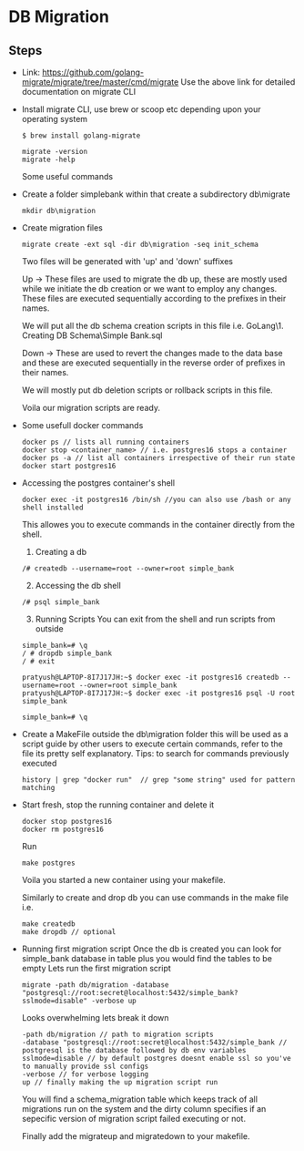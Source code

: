 # DB Migration

## Steps

- Link: https://github.com/golang-migrate/migrate/tree/master/cmd/migrate
  Use the above link for detailed documentation on migrate CLI

- Install migrate CLI, use brew or scoop etc depending upon your operating system
    ```
    $ brew install golang-migrate
    ```
    ```
    migrate -version
    migrate -help
    ```
    Some useful commands

- Create a folder simplebank within that create a subdirectory db\migrate
    ```
    mkdir db\migration
    ```

- Create migration files
    ```
    migrate create -ext sql -dir db\migration -seq init_schema
    ```

    Two files will be generated with 'up' and 'down' suffixes

    Up -> These files are used to migrate the db up, these are mostly used while we initiate the db creation or we want to employ any changes.
    These files are executed sequentially according to the prefixes in their names.

    We will put all the db schema creation scripts in this file i.e. GoLang\1. Creating DB Schema\Simple Bank.sql

    Down -> These are used to revert the changes made to the data base and these are executed sequentially in the reverse order of prefixes in their names.

    We will mostly put db deletion scripts or rollback scripts in this file.

    Voila our migration scripts are ready.

- Some usefull docker commands
    ```
    docker ps // lists all running containers
    docker stop <container_name> // i.e. postgres16 stops a container
    docker ps -a // list all containers irrespective of their run state
    docker start postgres16
    ```

- Accessing the postgres container's shell
    ```
    docker exec -it postgres16 /bin/sh //you can also use /bash or any shell installed
    ```

    This allowes you to execute commands in the container directly from the shell.

    1. Creating a db
    ```
    /# createdb --username=root --owner=root simple_bank
    ```
    2. Accessing the db shell
    ```
    /# psql simple_bank
    ```
    3. Running Scripts
    You can exit from the shell and run scripts from outside
    ```
    simple_bank=# \q
    / # dropdb simple_bank
    / # exit
    ```

    ```
    pratyush@LAPTOP-8I7J17JH:~$ docker exec -it postgres16 createdb --username=root --owner=root simple_bank
    pratyush@LAPTOP-8I7J17JH:~$ docker exec -it postgres16 psql -U root simple_bank

    simple_bank=# \q
    ```

- Create a MakeFile outside the db\migration folder this will be used as a script guide by other users to execute certain commands, refer to the file its pretty self explanatory.
    Tips: to search for commands previously executed 
    ```
    history | grep "docker run"  // grep "some string" used for pattern matching
    ```

- Start fresh, stop the running container and delete it
    ```
    docker stop postgres16
    docker rm postgres16
    ```

    Run 
    ```
    make postgres
    ```
    Voila you started a new container using your makefile.

    Similarly to create and drop db you can use commands in the make file i.e.
    ```
    make createdb
    make dropdb // optional
    ```
 - Running first migration script
    Once the db is created you can look for simple_bank database in table plus you would find the tables to be empty
    Lets run the first migration script
    ```
    migrate -path db/migration -database "postgresql://root:secret@localhost:5432/simple_bank?sslmode=disable" -verbose up
    ```

    Looks overwhelming lets break it down
    ```
    -path db/migration // path to migration scripts
    -database "postgresql://root:secret@localhost:5432/simple_bank // postgresql is the database followed by db env variables
    sslmode=disable // by default postgres doesnt enable ssl so you've to manually provide ssl configs
    -verbose // for verbose logging
    up // finally making the up migration script run
    ```

    You will find a schema_migration table which keeps track of all migrations run on the system and the dirty column specifies if an sepecific version of migration script failed executing or not.

    Finally add the migrateup and migratedown to your makefile.




    
